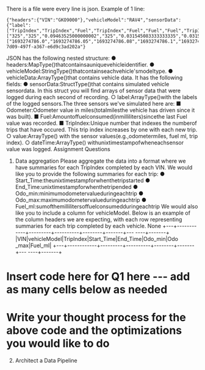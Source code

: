 There is a file were every line is json.
Example of 1 line:
```
{"headers":{"VIN":"GKO9000"},"vehicleModel":"RAV4","sensorData":{"label":["TripIndex","TripIndex","Fuel","TripIndex","Fuel","Fuel","Fuel","TripIndex","Fuel","TripIndex","Fuel","Fuel","Fuel","Fuel","Fuel","Fuel","Fuel","Fuel","Fuel","TripIndex","Fuel","Fuel","Fuel","Fuel","Fuel","Odometer"],"value":["325","325","0.09463525000000002","325","0.031545083333333335","0.031545083333333335","0.05257513888888889","325","0.15772541666666667","325","0.07360519444444445","0.031545083333333335","0.07360519444444445","0.04206011111111111","0.07360519444444445","0.06309016666666667","0.04206011111111111","0.031545083333333335","0.031545083333333335","325","0.07360519444444445","0.04206011111111111","0.05257513888888889","0.05257513888888889","0","20003"],"dateTime":["1693274786.0","1693274786.05","1693274786.08","1693274786.1","1693274786.11","1693274786.14","1693274786.19","1693274786.2","1693274786.34","1693274786.4","1693274786.41","1693274786.44","1693274786.51","1693274786.55","1693274786.62","1693274786.68","1693274786.72","1693274786.75","1693274786.78","1693274786.8","1693274786.85","1693274786.89","1693274786.94","1693274786.99","1693274786.99","1693274786.99"]},"identifier":"436a0117-7d09-497f-a367-e6d9c3ad202a"}

```


JSON  has the following nested structure:
● headers:MapType()thatcontainsauniquevehicleidentifier.
● vehicleModel:StringType()thatcontainseachvehicle'smodeltype.
● vehicleData:ArrayType()that contains vehicle data. It has the following
fields:
● sensorData:StructType()that contains simulated vehicle sensordata.
In this
struct you will find arrays of sensor data that were logged during each second of recording.
○ label:ArrayType()with the labels of the logged sensors.The three sensors we've simulated here are:
■ Odometer:Odometer value in miles(totalmilesthe vehicle has driven since it was built).
■ Fuel:Amountoffuelconsumed(inmilliliters)sincethe last Fuel value was recorded.
■ TripIndex:Unique number that indexes the numberof trips that have occured. This trip index increases by one with each new trip.
○ value:ArrayType() with the sensor values(e.g.,odometermiles, fuel ml, trip index).
○ dateTime:ArrayType() withunixtimestampofwheneachsensor value was logged.
Assignment Questions
1) Data aggregation
Please aggregate the data into a format where we have summaries for each TripIndex completed by each VIN. We would like you to provide the following summaries for each trip:
● Start_Time:theunixtimestampforwhenthetripstarted ● End_Time:unixtimestampforwhenthetripended
● Odo_min:minimumodometervalueduringeachtrip
● Odo_max:maximumodometervalueduringeachtrip
● Fuel_ml:sumofthemillilitersoffuelconsumedduringeachtrip We would also like you to include a column for vehicleModel.
Below is an example of the column headers we are expecting, with each row representing summaries for each trip completed by each vehicle.
None
  +---+------------+---------+----------+--------+-------+---
  ----+-------+
  |VIN|vehicleModel|TripIndex|Start_Time|End_Time|Odo_min|Odo
  _max|Fuel_ml|
  +---+------------+---------+----------+--------+-------+---
  ----+-------+
 # Insert code here for Q1 here --- add as many cells below as needed
# Write your thought process for the above code and the optimizations you would like to do
2) Architect a Data Pipeline
